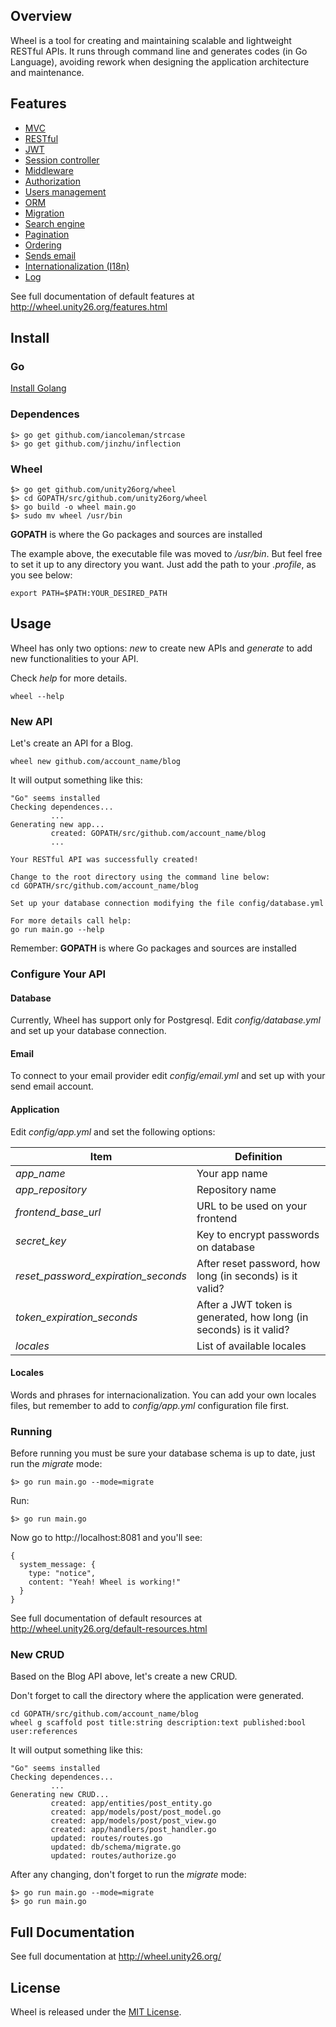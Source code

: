 ## Overview

Wheel is a tool for creating and maintaining scalable and lightweight RESTful APIs. It runs through command line and generates codes (in Go Language), avoiding rework when designing the application architecture and maintenance.

## Features

- [MVC](http://wheel.unity26.org/features.html#mvc)
- [RESTful](http://wheel.unity26.org/features.html#restful)
- [JWT](http://wheel.unity26.org/features.html#jwt)
- [Session controller](http://wheel.unity26.org/features.html#session-controller)
- [Middleware](http://wheel.unity26.org/features.html#middleware)
- [Authorization](http://wheel.unity26.org/features.html#authorization)
- [Users management](http://wheel.unity26.org/features.html#users-management)
- [ORM](http://wheel.unity26.org/features.html#orm)
- [Migration](http://wheel.unity26.org/features.html#migration)
- [Search engine](http://wheel.unity26.org/features.html#search-engine)
- [Pagination](http://wheel.unity26.org/features.html#pagination)
- [Ordering](http://wheel.unity26.org/features.html#ordering)
- [Sends email](http://wheel.unity26.org/features.html#sends-email)
- [Internationalization (I18n)](http://wheel.unity26.org/features.html#i18n)
- [Log](http://wheel.unity26.org/features.html#log)


See full documentation of default features at http://wheel.unity26.org/features.html


## Install

### Go

[Install Golang](https://golang.org/doc/install)

### Dependences

```
$> go get github.com/iancoleman/strcase
$> go get github.com/jinzhu/inflection
```

### Wheel

```
$> go get github.com/unity26org/wheel
$> cd GOPATH/src/github.com/unity26org/wheel
$> go build -o wheel main.go 
$> sudo mv wheel /usr/bin
```

__GOPATH__ is where the Go packages and sources are installed

The example above, the executable file was moved to _/usr/bin_. But feel free to set it up to any directory you want. Just add the path to your _.profile_, as you see below:

```
export PATH=$PATH:YOUR_DESIRED_PATH
```


## Usage

Wheel has only two options: _new_ to create new APIs and _generate_ to add new functionalities to your API. 

Check _help_ for more details.


```
wheel --help
```

### New API 

Let's create an API for a Blog.

```
wheel new github.com/account_name/blog
```

It will output something like this:

```
"Go" seems installed
Checking dependences...
         ...
Generating new app...
         created: GOPATH/src/github.com/account_name/blog
         ...

Your RESTful API was successfully created!

Change to the root directory using the command line below: 
cd GOPATH/src/github.com/account_name/blog

Set up your database connection modifying the file config/database.yml

For more details call help:
go run main.go --help
```

Remember: __GOPATH__ is where Go packages and sources are installed


### Configure Your API

####  Database

Currently, Wheel has support only for Postgresql. Edit _config/database.yml_ and set up your database connection.

#### Email

To connect to your email provider edit _config/email.yml_ and set up with your send email account.

#### Application

Edit _config/app.yml_ and set the following options:


| Item | Definition |
| ------ | ----------- |
| _app_name_ | Your app name |
| _app_repository_ | Repository name |
| _frontend_base_url_ | URL to be used on your frontend |
| _secret_key_ | Key to encrypt passwords on database |
| _reset_password_expiration_seconds_ | After reset password, how long (in seconds) is it valid? |
| _token_expiration_seconds_ | After a JWT token is generated, how long (in seconds) is it valid? |
| _locales_ | List of available locales |

#### Locales

Words and phrases for internacionalization. You can add your own locales files, but remember to add to _config/app.yml_ configuration file first.


### Running

Before running you must be sure your database schema is up to date, just run the _migrate_ mode:

```
$> go run main.go --mode=migrate
```

Run:

```
$> go run main.go
```

Now go to http://localhost:8081 and you'll see:


```
{
  system_message: {
    type: "notice",
    content: "Yeah! Wheel is working!"
  }
}
```

See full documentation of default resources at http://wheel.unity26.org/default-resources.html


### New CRUD

Based on the Blog API above, let's create a new CRUD.

Don't forget to call the directory where the application were generated.
 
```
cd GOPATH/src/github.com/account_name/blog
wheel g scaffold post title:string description:text published:bool user:references
```

It will output something like this:

```
"Go" seems installed
Checking dependences...
         ...
Generating new CRUD...
         created: app/entities/post_entity.go
         created: app/models/post/post_model.go
         created: app/models/post/post_view.go
         created: app/handlers/post_handler.go
         updated: routes/routes.go
         updated: db/schema/migrate.go
         updated: routes/authorize.go
```

After any changing, don't forget to run the _migrate_ mode:

```
$> go run main.go --mode=migrate
$> go run main.go
```

## Full Documentation

See full documentation at http://wheel.unity26.org/


## License

Wheel is released under the [MIT License](https://opensource.org/licenses/MIT).